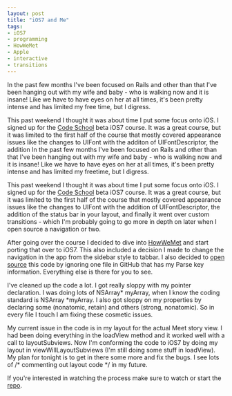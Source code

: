```yaml
---
layout: post
title: "iOS7 and Me"
tags: 
- iOS7
- programming
- HowWeMet
- Apple
- interactive
- transitions
---
```

In the past few months I've been focused on Rails and other than that I've been hanging out with my wife and baby - who is walking now and it is insane! Like we have to have eyes on her at all times, it's been pretty intense and has limited my free time, but I digress.
 
This past weekend I thought it was about time I put some focus onto iOS. I signed up for the [Code School](www.codeschool.com) beta iOS7 course. It was a great course, but it was limited to the first half of the course that mostly covered appearance issues like the changes to UIFont with the additon of UIFontDescriptor, the addition In the past few months I've been focused on Rails and other than that I've been hanging out with my wife and baby - who is walking now and it is insane! Like we have to have eyes on her at all times, it's been pretty intense and has limited my freetime, but I digress.
 
This past weekend I thought it was about time I put some focus onto iOS. I signed up for the [Code School](www.codeschool.com) beta iOS7 course. It was a great course, but it was limited to the first half of the course that mostly covered appearance issues like the changes to UIFont with the addition of UIFontDescriptor, the addition of the status bar in your layout, and finally it went over custom transitions - which I'm probably going to go more in depth on later when I open source a navigation or two.
 
After going over the course I decided to dive into [HowWeMet](https://itunes.apple.com/app/howwemet/id657157238?mt=8) and start porting that over to iOS7. This also included a decision I made to change the navigation in the app from the sidebar style to tabbar. I also decided to [open source](github.com/wmtylerdavis/HowWeMet-iOS7) this code by ignoring one file in GitHub that has my Parse key information. Everything else is there for you to see.
 
I've cleaned up the code a lot. I got really sloppy with my pointer declaration. I was doing lots of NSArray* myArray, when I know the coding standard is NSArray *myArray. I also got sloppy on my properties by declaring some (nonatomic, retain) and others (strong, nonatomic). So in every file I touch I am fixing these cosmetic issues.
 
My current issue in the code is in my layout for the actual Meet story view. I had been doing everything in the loadView method and it worked well with a call to layoutSubviews. Now I'm conforming the code to iOS7 by doing my layout in viewWillLayoutSubviews (I'm still doing some stuff in loadView). My plan for tonight is to get in there some more and fix the bugs. I see lots of /* commenting out layout code */ in my future.
 
If you're interested in watching the process make sure to watch or start the [repo](github.com/wmtylerdavis/HowWeMet-iOS7).